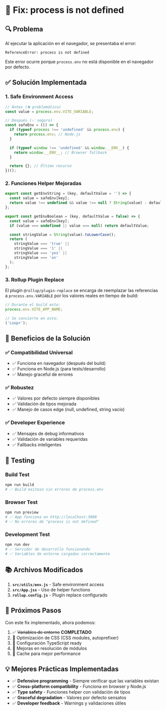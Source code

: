 # 🐛 Fix: process is not defined

## 🔍 Problema

Al ejecutar la aplicación en el navegador, se presentaba el error:

```
ReferenceError: process is not defined
```

Este error ocurre porque `process.env` no está disponible en el navegador por defecto.

## ✅ Solución Implementada

### 1. **Safe Environment Access**

```javascript
// Antes (❌ problemático)
const value = process.env.VITE_VARIABLE;

// Después (✅ seguro)
const safeEnv = (() => {
  if (typeof process !== 'undefined' && process.env) {
    return process.env; // Node.js
  }

  if (typeof window !== 'undefined' && window.__ENV__) {
    return window.__ENV__; // Browser fallback
  }

  return {}; // Último recurso
})();
```

### 2. **Funciones Helper Mejoradas**

```javascript
export const getEnvString = (key, defaultValue = '') => {
  const value = safeEnv[key];
  return value !== undefined && value !== null ? String(value) : defaultValue;
};

export const getEnvBoolean = (key, defaultValue = false) => {
  const value = safeEnv[key];
  if (value === undefined || value === null) return defaultValue;

  const stringValue = String(value).toLowerCase();
  return (
    stringValue === 'true' ||
    stringValue === '1' ||
    stringValue === 'yes' ||
    stringValue === 'on'
  );
};
```

### 3. **Rollup Plugin Replace**

El plugin `@rollup/plugin-replace` se encarga de reemplazar las referencias a `process.env.VARIABLE` por los valores reales en tiempo de build:

```javascript
// Durante el build esto:
process.env.VITE_APP_NAME;

// Se convierte en esto:
('Loopr');
```

## 🎯 Beneficios de la Solución

### ✅ **Compatibilidad Universal**

- ✅ Funciona en navegador (después del build)
- ✅ Funciona en Node.js (para tests/desarrollo)
- ✅ Manejo graceful de errores

### ✅ **Robustez**

- ✅ Valores por defecto siempre disponibles
- ✅ Validación de tipos mejorada
- ✅ Manejo de casos edge (null, undefined, string vacío)

### ✅ **Developer Experience**

- ✅ Mensajes de debug informativos
- ✅ Validación de variables requeridas
- ✅ Fallbacks inteligentes

## 🧪 Testing

### Build Test

```bash
npm run build
# ✅ Build exitoso sin errores de process.env
```

### Browser Test

```bash
npm run preview
# ✅ App funciona en http://localhost:3000
# ✅ No errores de "process is not defined"
```

### Development Test

```bash
npm run dev
# ✅ Servidor de desarrollo funcionando
# ✅ Variables de entorno cargadas correctamente
```

## 📚 Archivos Modificados

1. **`src/utils/env.js`** - Safe environment access
2. **`src/App.jsx`** - Uso de helper functions
3. **`rollup.config.js`** - Plugin replace configurado

## 🚀 Próximos Pasos

Con este fix implementado, ahora podemos:

1. ✅ ~~Variables de entorno~~ **COMPLETADO**
2. 🔄 Optimización de CSS (CSS modules, autoprefixer)
3. 🔄 Configuración TypeScript ready
4. 🔄 Mejoras en resolución de módulos
5. 🔄 Cache para mejor performance

## 💡 Mejores Prácticas Implementadas

- ✅ **Defensive programming** - Siempre verificar que las variables existan
- ✅ **Cross-platform compatibility** - Funciona en browser y Node.js
- ✅ **Type safety** - Funciones helper con validación de tipos
- ✅ **Graceful degradation** - Valores por defecto sensatos
- ✅ **Developer feedback** - Warnings y validaciones útiles
